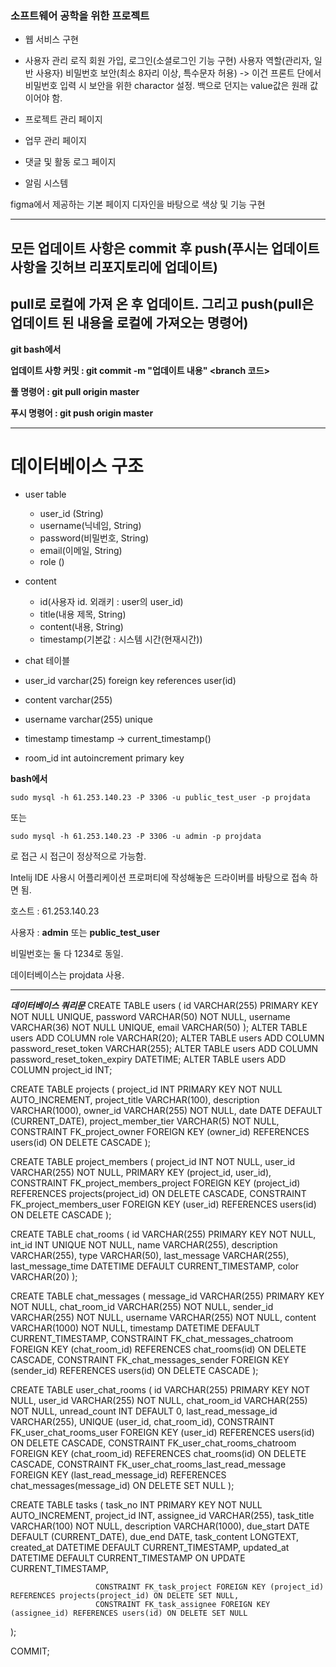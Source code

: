 ### 소프트웨어 공학을 위한 프로젝트
* 웹 서비스 구현

- 사용자 관리 로직
    회원 가입, 로그인(소셜로그인 기능 구현)
    사용자 역할(관리자, 일반 사용자)
    비밀번호 보안(최소 8자리 이상, 특수문자 허용)
      -> 이건 프론트 단에서 비밀번호 입력 시 보안을 위한 charactor 설정. 백으로 던지는 value값은 원래 값이어야 함.

- 프로젝트 관리 페이지

- 업무 관리 페이지

- 댓글 및 활동 로그 페이지

- 알림 시스템


figma에서 제공하는 기본 페이지 디자인을 바탕으로 색상 및 기능 구현


---
## 모든 업데이트 사항은 commit 후 push(푸시는 업데이트 사항을 깃허브 리포지토리에 업데이트)
## pull로 로컬에 가져 온 후 업데이트. 그리고 push(pull은 업데이트 된 내용을 로컬에 가져오는 명령어)

**git bash에서**
    
**업데이트 사항 커밋 : git commit -m "업데이트 내용" <branch 코드>**
    
**풀 명령어 : git pull origin master**
    
**푸시 명령어 : git push origin master**

--- 

# 데이터베이스 구조
- user table
  - user_id (String)
  - username(닉네임, String)
  - password(비밀번호, String)
  - email(이메일, String)
  - role ()

- content
  - id(사용자 id. 외래키 : user의 user_id)
  - title(내용 제목, String)
  - content(내용, String)
  - timestamp(기본값 : 시스템 시간(현재시간))
- chat 테이블
  
- user_id varchar(25) foreign key references user(id)
- content varchar(255)
- username varchar(255) unique
- timestamp timestamp -> current_timestamp()
- room_id int autoincrement primary key


**bash에서**

``sudo mysql -h 61.253.140.23 -P 3306 -u public_test_user -p projdata``


또는

``sudo mysql -h 61.253.140.23 -P 3306 -u admin -p projdata``

로 접근 시 접근이 정상적으로 가능함.

Intelij IDE 사용시 어플리케이션 프로퍼티에 작성해놓은 드라이버를 바탕으로 접속 하면 됨.

호스트 : 61.253.140.23

사용자 : **admin** 또는 **public_test_user**

비밀번호는 둘 다 1234로 동일.


데이터베이스는 projdata 사용.



--- 
***데이터베이스 쿼리문***
CREATE TABLE users (
id VARCHAR(255) PRIMARY KEY NOT NULL UNIQUE,
password VARCHAR(50) NOT NULL,
username VARCHAR(36) NOT NULL UNIQUE,
email VARCHAR(50)
);
ALTER TABLE users ADD COLUMN role VARCHAR(20);
ALTER TABLE users ADD COLUMN password_reset_token VARCHAR(255);
ALTER TABLE users ADD COLUMN password_reset_token_expiry DATETIME;
ALTER TABLE users ADD COLUMN project_id INT;

CREATE TABLE projects (
project_id INT PRIMARY KEY NOT NULL AUTO_INCREMENT,
project_title VARCHAR(100),
description VARCHAR(1000),
owner_id VARCHAR(255) NOT NULL,
date DATE DEFAULT (CURRENT_DATE),
project_member_tier VARCHAR(5) NOT NULL,
CONSTRAINT FK_project_owner FOREIGN KEY (owner_id) REFERENCES users(id) ON DELETE CASCADE
);

CREATE TABLE project_members (
project_id INT NOT NULL,
user_id VARCHAR(255) NOT NULL,
PRIMARY KEY (project_id, user_id),
CONSTRAINT FK_project_members_project FOREIGN KEY (project_id) REFERENCES projects(project_id) ON DELETE CASCADE,
CONSTRAINT FK_project_members_user FOREIGN KEY (user_id) REFERENCES users(id) ON DELETE CASCADE
);

CREATE TABLE chat_rooms (
id VARCHAR(255) PRIMARY KEY NOT NULL,
int_id INT UNIQUE NOT NULL,
name VARCHAR(255),
description VARCHAR(255),
type VARCHAR(50),
last_message VARCHAR(255),
last_message_time DATETIME DEFAULT CURRENT_TIMESTAMP,
color VARCHAR(20)
);

CREATE TABLE chat_messages (
message_id VARCHAR(255) PRIMARY KEY NOT NULL,
chat_room_id VARCHAR(255) NOT NULL,
sender_id VARCHAR(255) NOT NULL,
username VARCHAR(255) NOT NULL,
content VARCHAR(1000) NOT NULL,
timestamp DATETIME DEFAULT CURRENT_TIMESTAMP,
CONSTRAINT FK_chat_messages_chatroom FOREIGN KEY (chat_room_id) REFERENCES chat_rooms(id) ON DELETE CASCADE,
CONSTRAINT FK_chat_messages_sender FOREIGN KEY (sender_id) REFERENCES users(id) ON DELETE CASCADE
);

CREATE TABLE user_chat_rooms (
id VARCHAR(255) PRIMARY KEY NOT NULL,
user_id VARCHAR(255) NOT NULL,
chat_room_id VARCHAR(255) NOT NULL,
unread_count INT DEFAULT 0,
last_read_message_id VARCHAR(255),
UNIQUE (user_id, chat_room_id),
CONSTRAINT FK_user_chat_rooms_user FOREIGN KEY (user_id) REFERENCES users(id) ON DELETE CASCADE,
CONSTRAINT FK_user_chat_rooms_chatroom FOREIGN KEY (chat_room_id) REFERENCES chat_rooms(id) ON DELETE CASCADE,
CONSTRAINT FK_user_chat_rooms_last_read_message FOREIGN KEY (last_read_message_id) REFERENCES chat_messages(message_id) ON DELETE SET NULL
);

CREATE TABLE tasks (
task_no INT PRIMARY KEY NOT NULL AUTO_INCREMENT,
project_id INT,
assignee_id VARCHAR(255),
task_title VARCHAR(100) NOT NULL,
description VARCHAR(1000),
due_start DATE DEFAULT (CURRENT_DATE),
due_end DATE,
task_content LONGTEXT,
created_at DATETIME DEFAULT CURRENT_TIMESTAMP,
updated_at DATETIME DEFAULT CURRENT_TIMESTAMP ON UPDATE CURRENT_TIMESTAMP,

                       CONSTRAINT FK_task_project FOREIGN KEY (project_id) REFERENCES projects(project_id) ON DELETE SET NULL,
                       CONSTRAINT FK_task_assignee FOREIGN KEY (assignee_id) REFERENCES users(id) ON DELETE SET NULL
);

COMMIT;

